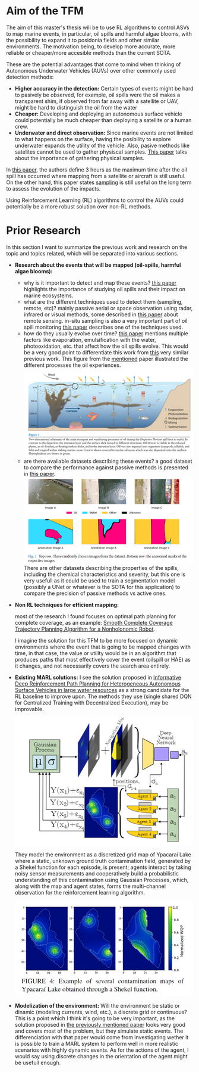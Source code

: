 # Aim of the TFM

The aim of this master's thesis will be to use RL algorithms to control ASVs to map marine events, in particular, oil spills and harmful algae blooms, with the possibility to expand it to posidonia fields and other similar environments. The motivation being, to develop more accurate, more reliable or cheaper/more accesible methods than the current SOTA.

These are the potential advantages that come to mind when thinking of Autonomous Underwater Vehicles (AUVs) over other commonly used detection methods:

- **Higher accuracy in the detection:** 
  Certain types of events might be hard to pasively be observed, for example, oil spills were the oil makes a transparent shim, if observed from far away with a satellite or UAV, might be hard to distinguish the oil from the water
- **Cheaper:**
  Developing and deploying an autonomous surface vehicle could potentially be much cheaper than deploying a satellite or a human crew.
- **Underwater and direct observation:**
  Since marine events are not limited to what happens on the surface, having the posibility to explore underwater expands the utility of the vehicle. Also, pasive methods like satelites cannot be used to gather physiscal samples. [This paper](papers/why_sample_oil_spills_paper.pdf) talks about the importance of gathering physical samples.

In [this paper](papers/oil_spill_disaster_management_summary.pdf), the authors define 3 hours as the maximum time after the oil spill has occurred where mapping from a satellite or aircraft is still useful. On the other hand, this paper states [sampling](papers/why_sample_oil_spills_paper.pdf) is still useful on the long term to assess the evolution of the impacts.

Using Reinforcement Learning (RL) algorithms to control the AUVs could potentially be a more robust solution over non-RL methods.

# Prior Research

In this section I want to summarize the previous work and research on the topic and topics related, which will be separated into various sections.

- **Research about the events that will be mapped (oil-spills, harmful algae blooms):** 
  - why is it important to detect and map these events?
    [this paper](papers/impact_of_oil_spills.pdf) highlights the importance of studying oil spills and their impact on marine ecosystems. 
  - what are the different techniques used to detect them (sampling, remote, etc)?
    mainly passive aerial or space observation using radar, infrared or visual methods, some described in  [this paper](papers/remote_sensing_oil_spills.pdf) about remote sensing.
    in-situ sampling is also a very important part of oil spill monitoring [this paper](papers/in_situ_sampling_with_microwaves.pdf) describes one of the techniques used.
  - how do they usually evolve over time?
    [this paper](papers/evolution_of_oil_spils.pdf) mentions multiple factors like evaporation, emulsification with the water, photooxidation, etc. that affect how the oil spills evolve. This would be a very good point to differentiate this work from [this](papers/Informative_Deep_Reinforcement_Path_Planning_for_H.pdf) very similar previous work.
    This figure from the [mentioned](papers/evolution_of_oil_spils.pdf) paper illustrated the different processes the oil experiences.
    ![](figures/oil_spill_dinamics.png)
  - are there available datasets describing these events?
    a good dataset to compare the performance against passive methods is presented in [this paper](papers/oil_spill_annotated_dataset.pdf).  
    ![](figures/oil_spill_dataset.png)  
    There are other datasets describing the properties of the spills, including the chemical characteristics and severity, but this one is very usefull as it could be used to train a segmentation model (possibly a UNet or whatever is the SOTA for this application) to compare the precision of passive methods vs active ones.
- **Non RL techniques for efficient mapping:**
   
    most of the research I found focuses on optimal path planning for complete coverage, as an example:
    [Smooth Complete Coverage Trajectory Planning Algorithm for
a Nonholonomic Robot](papers/complete_coverage_algorithm.pdf).

    I imagine the solution for this TFM to be more focused on dynamic environments where the event that is going to be mapped changes with time, in that case, the value or utility would be in an algorithm that produces paths that most effectively cover the event (oilspill or HAE) as it changes, and not necessarily covers the search area entirely.

- **Existing MARL solutions:**
    I see the solution proposed in [Informative Deep Reinforcement Path
    Planning for Heterogeneous
    Autonomous Surface Vehicles in large
    water resources](papers/Informative_Deep_Reinforcement_Path_Planning_for_H.pdf) as a strong candidate for the RL baseline to improve upon. The methods they use (single shared DQN for Centralized Training with Decentralized Execution), may be improvable. 

    ![](figures/baseline_paper_marl_diagram.png)

    They model the environment as a discretized grid map of Ypacaraí Lake where a static, unknown ground truth contamination field, generated by a Shekel function for each episode, is present; agents interact by taking noisy sensor measurements and cooperatively build a probabilistic understanding of this contamination using Gaussian Processes, which, along with the map and agent states, forms the multi-channel observation for the reinforcement learning algorithm.

    ![](figures/baseline_paper_contamination_map.png)

- **Modelization of the environment:**
  Will the environment be static or dinamic (modeling currents, wind, etc.), a discrete grid or continuous?
  This is a point which I think it's going to be very important, as the solution proposed in [the previously mentioned paper](papers/Informative_Deep_Reinforcement_Path_Planning_for_H.pdf) looks very good and covers most of the problem, but they simulate static events. The differenciation with that paper would come from investigating wether it is possible to train a MARL system to perform well in more realistic scenarios with highly dynamic events.
  As for the actions of the agent, I would say using discrete changes in the orientation of the agent might be usefull enough.